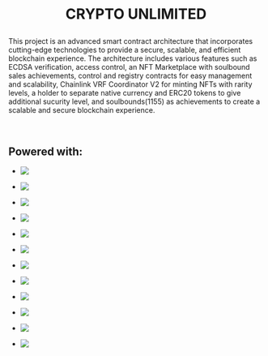 <h1 align='center'>

  CRYPTO UNLIMITED

</h1>


This project is an advanced smart contract architecture that incorporates cutting-edge technologies to provide a secure, scalable, and efficient blockchain experience. The architecture includes various features such as ECDSA verification, access control, an NFT Marketplace with soulbound sales achievements, control and registry contracts for easy management and scalability, Chainlink VRF Coordinator V2 for minting NFTs with rarity levels, a holder to separate native currency and ERC20 tokens to give additional sucurity level, and soulbounds(1155) as achievements to create a scalable and secure blockchain experience.

</br>
<h2>Powered with:</h2>

* <img align="left" src="https://img.shields.io/badge/Ethereum-000000?style=for-the-badge&logo=Ethereum&logoColor=white" />
</span>

* <img align="left" src="https://img.shields.io/badge/Solidity-660000?style=for-the-badge&logo=solidity&logoColor=white" />
 </span>

* <img align="left" src="https://img.shields.io/badge/chainlink-800000?style=for-the-badge&logo=chainlink&logoColor=white" />
 </span>
 
* <img align="left" src="https://img.shields.io/badge/OpenZeppelin-990000?style=for-the-badge&logo=openzeppelin&logoColor=white" />
</span>
 
* <img align="left" src="https://img.shields.io/badge/hardhat-b30000?style=for-the-badge" />
 </span>
  
* <img align="left" src="https://img.shields.io/badge/Ethers.js-cc0000?style=for-the-badge" />
 </span>
 
* <img align="left" src="https://img.shields.io/badge/-NFT-ff0000?style=for-the-badge" />
 </span>
 
* <img align="left" src="https://img.shields.io/badge/-SOULBOUNDS-ff1a1a?style=for-the-badge" />
 </span>
 
* <img align="left" src="https://img.shields.io/badge/-CRYPTOGRAPHY-ff3333?style=for-the-badge" />
 </span>

* <img align="left" src="https://img.shields.io/badge/ECDSA-ff4d4d?style=for-the-badge" />
 </span>
 
 * <img align="left" src="https://img.shields.io/badge/ERC1155-ff6666?style=for-the-badge" />
 </span>
 
 * <img align="left" src="https://img.shields.io/badge/ERC20-ff8080?style=for-the-badge" />
 </span>





